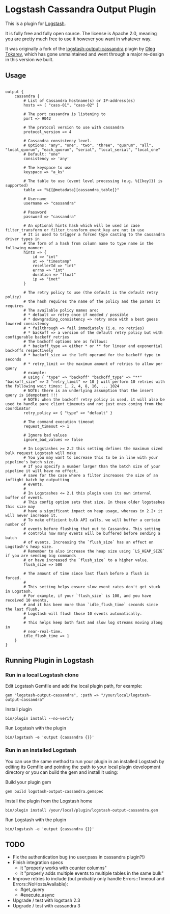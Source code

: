 # Logstash Cassandra Output Plugin

This is a plugin for [Logstash](https://github.com/elastic/logstash).

It is fully free and fully open source. The license is Apache 2.0, meaning you are pretty much free to use it however you want in whatever way.

It was originally a fork of the [logstash-output-cassandra](https://github.com/otokarev/logstash-output-cassandra) plugin by [Oleg Tokarev](https://github.com/otokarev), which has gone unmaintained and went through a major re-design in this version we built.

## Usage

<pre><code>
output {
    cassandra {
        # List of Cassandra hostname(s) or IP-address(es)
        hosts => [ "cass-01", "cass-02" ]

        # The port cassandra is listening to
        port => 9042

        # The protocol version to use with cassandra
        protocol_version => 4

        # Cassandra consistency level.
        # Options: "any", "one", "two", "three", "quorum", "all", "local_quorum", "each_quorum", "serial", "local_serial", "local_one"
        # Default: "one"
        consistency => 'any'

        # The keyspace to use
        keyspace => "a_ks"

        # The table to use (event level processing (e.g. %{[key]}) is supported)
        table => "%{[@metadata][cassandra_table]}"

        # Username
        username => "cassandra"

        # Password
        password => "cassandra"

        # An optional hints hash which will be used in case filter_transform or filter_transform_event_key are not in use
        # It is used to trigger a forced type casting to the cassandra driver types in
        # the form of a hash from column name to type name in the following manner:
        hints => {
            id => "int"
            at => "timestamp"
            resellerId => "int"
            errno => "int"
            duration => "float"
            ip => "inet"
        }

        # The retry policy to use (the default is the default retry policy)
        # the hash requires the name of the policy and the params it requires
        # The available policy names are:
        # * default => retry once if needed / possible
        # * downgrading_consistency => retry once with a best guess lowered consistency
        # * failthrough => fail immediately (i.e. no retries)
        # * backoff => a version of the default retry policy but with configurable backoff retries
        # The backoff options are as follows:
        # * backoff_type => either * or ** for linear and exponential backoffs respectively
        # * backoff_size => the left operand for the backoff type in seconds
        # * retry_limit => the maximum amount of retries to allow per query
        # example:
        # using { "type" => "backoff" "backoff_type" => "**" "backoff_size" => 2 "retry_limit" => 10 } will perform 10 retries with the following wait times: 1, 2, 4, 8, 16, ... 1024
        # NOTE: there is an underlying assumption that the insert query is idempotent !!!
        # NOTE: when the backoff retry policy is used, it will also be used to handle pure client timeouts and not just ones coming from the coordinator
        retry_policy => { "type" => "default" }

        # The command execution timeout
        request_timeout => 1

        # Ignore bad values
        ignore_bad_values => false

        # In Logstashes >= 2.2 this setting defines the maximum sized bulk request Logstash will make
        # You you may want to increase this to be in line with your pipeline's batch size.
        # If you specify a number larger than the batch size of your pipeline it will have no effect,
        # save for the case where a filter increases the size of an inflight batch by outputting
        # events.
        #
        # In Logstashes <= 2.1 this plugin uses its own internal buffer of events.
        # This config option sets that size. In these older logstashes this size may
        # have a significant impact on heap usage, whereas in 2.2+ it will never increase it.
        # To make efficient bulk API calls, we will buffer a certain number of
        # events before flushing that out to Cassandra. This setting
        # controls how many events will be buffered before sending a batch
        # of events. Increasing the `flush_size` has an effect on Logstash's heap size.
        # Remember to also increase the heap size using `LS_HEAP_SIZE` if you are sending big commands
        # or have increased the `flush_size` to a higher value.
        flush_size => 500

        # The amount of time since last flush before a flush is forced.
        #
        # This setting helps ensure slow event rates don't get stuck in Logstash.
        # For example, if your `flush_size` is 100, and you have received 10 events,
        # and it has been more than `idle_flush_time` seconds since the last flush,
        # Logstash will flush those 10 events automatically.
        #
        # This helps keep both fast and slow log streams moving along in
        # near-real-time.
        idle_flush_time => 1
    }
}
</code></pre>

## Running Plugin in Logstash
### Run in a local Logstash clone

Edit Logstash Gemfile and add the local plugin path, for example:
```
gem "logstash-output-cassandra", :path => "/your/local/logstash-output-cassandra"
```

Install plugin
```
bin/plugin install --no-verify
```
Run Logstash with the plugin
```
bin/logstash -e 'output {cassandra {}}'
```

### Run in an installed Logstash

You can use the same method to run your plugin in an installed Logstash by editing its Gemfile and pointing the :path to your local plugin development directory or you can build the gem and install it using:

Build your plugin gem
```
gem build logstash-output-cassandra.gemspec
```
Install the plugin from the Logstash home
```
bin/plugin install /your/local/plugin/logstash-output-cassandra.gem
```
Run Logstash with the plugin
```
bin/logstash -e 'output {cassandra {}}'
```

## TODO
* Fix the authentication bug (no user;pass in cassandra plugin?!)
* Finish integration specs
    * it "properly works with counter columns"
    * it "properly adds multiple events to multiple tables in the same bulk"
* Improve retries to include (but probably only handle Errors::Timeout and Errors::NoHostsAvailable):
    * \#get_query
    * \#execute_async
* Upgrade / test with logstash 2.3
* Upgrade / test with cassandra 3
